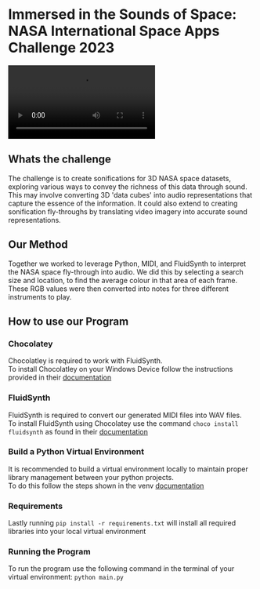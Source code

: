 # Immersed in the Sounds of Space: NASA International Space Apps Challenge 2023

<video src="CosmicHarmonySonifyingSpace-1.mp4" controls title="Title"></video>

## Whats the challenge

The challenge is to create sonifications for 3D NASA space datasets, exploring various ways to convey the richness of this data through sound. This may involve converting 3D 'data cubes' into audio representations that capture the essence of the information. It could also extend to creating sonification fly-throughs by translating video imagery into accurate sound representations.

## Our Method

Together we worked to leverage Python, MIDI, and FluidSynth to interpret the NASA space fly-through into audio. We did this by selecting a search size and location, to find the average colour in that area of each frame. These RGB values were then converted into notes for three different instruments to play. 

## How to use our Program

### Chocolatey

Chocolatley is required to work with FluidSynth.\
To install Chocolatley on your Windows Device follow the instructions provided in their [documentation](https://chocolatey.org/install)

### FluidSynth

FluidSynth is required to convert our generated MIDI files into WAV files.\
To install FluidSynth using Chocolatey use the command ```choco install fluidsynth``` as found in their [documentation](https://github.com/FluidSynth/fluidsynth/wiki/Download)

### Build a Python Virtual Environment

It is recommended to build a virtual environment locally to maintain proper library management between your python projects.\
To do this follow the steps shown in the venv [documentation](https://docs.python.org/3/library/venv.html)

### Requirements 

Lastly running ```pip install -r requirements.txt``` will install all required libraries into your local virtual environment

### Running the Program

To run the program use the following command in the terminal of your virtual environment: ```python main.py```